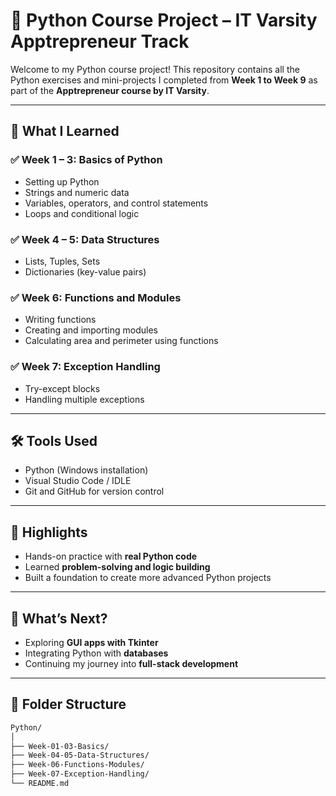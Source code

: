 # 🐍 Python Course Project – IT Varsity Apptrepreneur Track

Welcome to my Python course project! This repository contains all the Python exercises and mini-projects I completed from **Week 1 to Week 9** as part of the **Apptrepreneur course by IT Varsity**.

---

## 📘 What I Learned

### ✅ Week 1 – 3: Basics of Python
- Setting up Python
- Strings and numeric data
- Variables, operators, and control statements
- Loops and conditional logic

### ✅ Week 4 – 5: Data Structures
- Lists, Tuples, Sets
- Dictionaries (key-value pairs)

### ✅ Week 6: Functions and Modules
- Writing functions
- Creating and importing modules
- Calculating area and perimeter using functions

### ✅ Week 7: Exception Handling
- Try-except blocks
- Handling multiple exceptions

---

## 🛠 Tools Used
- Python (Windows installation)
- Visual Studio Code / IDLE
- Git and GitHub for version control

---

## 🧠 Highlights
- Hands-on practice with **real Python code**
- Learned **problem-solving and logic building**
- Built a foundation to create more advanced Python projects

---

## 🚀 What’s Next?
- Exploring **GUI apps with Tkinter**
- Integrating Python with **databases**
- Continuing my journey into **full-stack development**

---

## 📁 Folder Structure

```bash
Python/
│
├── Week-01-03-Basics/
├── Week-04-05-Data-Structures/
├── Week-06-Functions-Modules/
├── Week-07-Exception-Handling/
└── README.md
